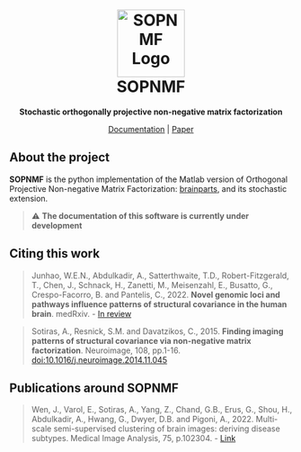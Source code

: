 <h1 align="center">
  <a href="http://www.junhaowen.com/SOPNMF/">
    <img src="http://www.junhaowen.com/SOPNMF/images/sopnmf.png" alt="SOPNMF Logo" width="120" height="120">
  </a>
  <br/>
  SOPNMF
</h1>

<p align="center"><strong>Stochastic orthogonally projective non-negative matrix factorization</strong></p>

<p align="center">
  <a href="http://www.junhaowen.com/SOPNMF/">Documentation</a> |
  <a href="http://www.junhaowen.com/SOPNMF/">Paper</a>
</p>

## About the project
**SOPNMF** is the python implementation of the Matlab version of Orthogonal Projective Non-negative Matrix Factorization: [brainparts](https://github.com/asotiras/brainparts), and its stochastic extension.

> :warning: **The documentation of this software is currently under development**

## Citing this work
> Junhao, W.E.N., Abdulkadir, A., Satterthwaite, T.D., Robert-Fitzgerald, T., Chen, J., Schnack, H., Zanetti, M., Meisenzahl, E., Busatto, G., Crespo-Facorro, B. and Pantelis, C., 2022. **Novel genomic loci and pathways influence patterns of structural covariance in the human brain**. medRxiv. - [In review](https://www.medrxiv.org/content/10.1101/2022.07.20.22277727v1)

> Sotiras, A., Resnick, S.M. and Davatzikos, C., 2015. **Finding imaging patterns of structural covariance via non-negative matrix factorization**. Neuroimage, 108, pp.1-16. [doi:10.1016/j.neuroimage.2014.11.045](https://www.sciencedirect.com/science/article/pii/S1053811914009756?via%3Dihub)

## Publications around SOPNMF
> Wen, J., Varol, E., Sotiras, A., Yang, Z., Chand, G.B., Erus, G., Shou, H., Abdulkadir, A., Hwang, G., Dwyer, D.B. and Pigoni, A., 2022. Multi-scale semi-supervised clustering of brain images: deriving disease subtypes. Medical Image Analysis, 75, p.102304. - [Link](https://scholar.google.com/citations?view_op=view_citation&hl=en&user=4Wq_FukAAAAJ&sortby=pubdate&citation_for_view=4Wq_FukAAAAJ:9ZlFYXVOiuMC)
